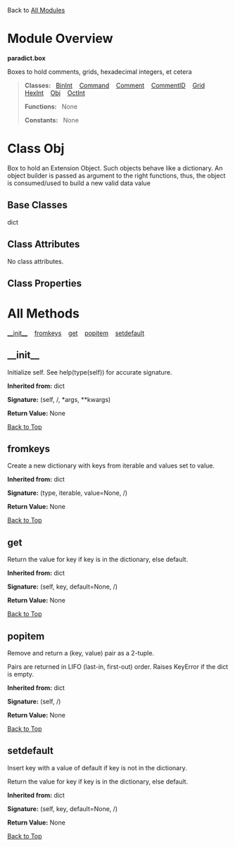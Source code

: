 Back to [All Modules](https://github.com/pyrustic/paradict/blob/master/docs/modules/README.md#readme)

# Module Overview

**paradict.box**
 
Boxes to hold comments, grids, hexadecimal integers, et cetera

> **Classes:** &nbsp; [BinInt](https://github.com/pyrustic/paradict/blob/master/docs/modules/content/paradict.box/content/classes/BinInt.md#class-binint) &nbsp;&nbsp; [Command](https://github.com/pyrustic/paradict/blob/master/docs/modules/content/paradict.box/content/classes/Command.md#class-command) &nbsp;&nbsp; [Comment](https://github.com/pyrustic/paradict/blob/master/docs/modules/content/paradict.box/content/classes/Comment.md#class-comment) &nbsp;&nbsp; [CommentID](https://github.com/pyrustic/paradict/blob/master/docs/modules/content/paradict.box/content/classes/CommentID.md#class-commentid) &nbsp;&nbsp; [Grid](https://github.com/pyrustic/paradict/blob/master/docs/modules/content/paradict.box/content/classes/Grid.md#class-grid) &nbsp;&nbsp; [HexInt](https://github.com/pyrustic/paradict/blob/master/docs/modules/content/paradict.box/content/classes/HexInt.md#class-hexint) &nbsp;&nbsp; [Obj](https://github.com/pyrustic/paradict/blob/master/docs/modules/content/paradict.box/content/classes/Obj.md#class-obj) &nbsp;&nbsp; [OctInt](https://github.com/pyrustic/paradict/blob/master/docs/modules/content/paradict.box/content/classes/OctInt.md#class-octint)
>
> **Functions:** &nbsp; None
>
> **Constants:** &nbsp; None

# Class Obj
Box to hold an Extension Object. Such objects behave like a dictionary.
An object builder is passed as argument to the right functions, thus,
the object is consumed/used to build a new valid data value

## Base Classes
dict

## Class Attributes
No class attributes.

## Class Properties


# All Methods
[\_\_init\_\_](#__init__) &nbsp;&nbsp; [fromkeys](#fromkeys) &nbsp;&nbsp; [get](#get) &nbsp;&nbsp; [popitem](#popitem) &nbsp;&nbsp; [setdefault](#setdefault)

## \_\_init\_\_
Initialize self.  See help(type(self)) for accurate signature.

**Inherited from:** dict

**Signature:** (self, /, \*args, \*\*kwargs)





**Return Value:** None

[Back to Top](#module-overview)


## fromkeys
Create a new dictionary with keys from iterable and values set to value.

**Inherited from:** dict

**Signature:** (type, iterable, value=None, /)





**Return Value:** None

[Back to Top](#module-overview)


## get
Return the value for key if key is in the dictionary, else default.

**Inherited from:** dict

**Signature:** (self, key, default=None, /)





**Return Value:** None

[Back to Top](#module-overview)


## popitem
Remove and return a (key, value) pair as a 2-tuple.

Pairs are returned in LIFO (last-in, first-out) order.
Raises KeyError if the dict is empty.

**Inherited from:** dict

**Signature:** (self, /)





**Return Value:** None

[Back to Top](#module-overview)


## setdefault
Insert key with a value of default if key is not in the dictionary.

Return the value for key if key is in the dictionary, else default.

**Inherited from:** dict

**Signature:** (self, key, default=None, /)





**Return Value:** None

[Back to Top](#module-overview)



